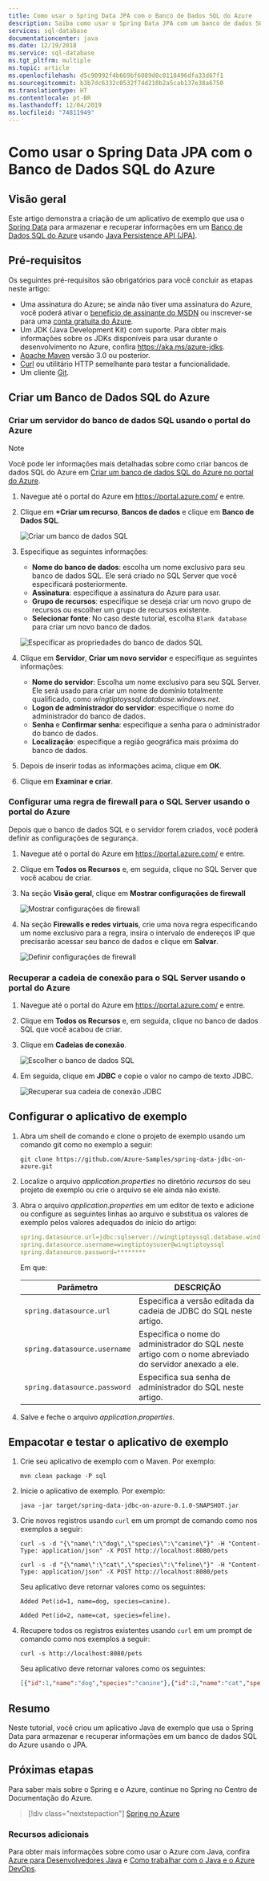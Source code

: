 ```yaml
---
title: Como usar o Spring Data JPA com o Banco de Dados SQL do Azure
description: Saiba como usar o Spring Data JPA com um banco de dados SQL do Azure.
services: sql-database
documentationcenter: java
ms.date: 12/19/2018
ms.service: sql-database
ms.tgt_pltfrm: multiple
ms.topic: article
ms.openlocfilehash: d5c90992f4b669bf6089d0c0118496dfa33d67f1
ms.sourcegitcommit: b3b7dc6332c0532f74d210b2a5cab137e38a6750
ms.translationtype: HT
ms.contentlocale: pt-BR
ms.lasthandoff: 12/04/2019
ms.locfileid: "74811949"
---
```

# <a name="how-to-use-spring-data-jpa-with-azure-sql-database"></a>Como usar o Spring Data JPA com o Banco de Dados SQL do Azure

## <a name="overview"></a>Visão geral

Este artigo demonstra a criação de um aplicativo de exemplo que usa o [Spring Data] para armazenar e recuperar informações em um [Banco de Dados SQL do Azure](https://azure.microsoft.com/services/sql-database/) usando [Java Persistence API (JPA)](https://docs.oracle.com/javaee/7/tutorial/persistence-intro.htm).

## <a name="prerequisites"></a>Pré-requisitos

Os seguintes pré-requisitos são obrigatórios para você concluir as etapas neste artigo:

* Uma assinatura do Azure; se ainda não tiver uma assinatura do Azure, você poderá ativar o [benefício de assinante do MSDN] ou inscrever-se para uma [conta gratuita do Azure].
* Um JDK (Java Development Kit) com suporte. Para obter mais informações sobre os JDKs disponíveis para usar durante o desenvolvimento no Azure, confira <https://aka.ms/azure-jdks>.
* [Apache Maven](http://maven.apache.org/) versão 3.0 ou posterior.
* [Curl](https://curl.haxx.se/) ou utilitário HTTP semelhante para testar a funcionalidade.
* Um cliente [Git](https://git-scm.com/downloads).

## <a name="create-an-azure-sql-database"></a>Criar um Banco de Dados SQL do Azure

### <a name="create-a-sql-database-server-using-the-azure-portal"></a>Criar um servidor do banco de dados SQL usando o portal do Azure

> [!NOTE]
> 
> Você pode ler informações mais detalhadas sobre como criar bancos de dados SQL do Azure em [Criar um banco de dados SQL do Azure no portal do Azure](/azure/sql-database/sql-database-get-started-portal).

1. Navegue até o portal do Azure em <https://portal.azure.com/> e entre.

1. Clique em **+Criar um recurso**, **Bancos de dados** e clique em **Banco de Dados SQL**.

   ![Criar um banco de dados SQL][SQL01]

1. Especifique as seguintes informações:

   - **Nome do banco de dados**: escolha um nome exclusivo para seu banco de dados SQL. Ele será criado no SQL Server que você especificará posteriormente.
   - **Assinatura**: especifique a assinatura do Azure para usar.
   - **Grupo de recursos**: especifique se deseja criar um novo grupo de recursos ou escolher um grupo de recursos existente.
   - **Selecionar fonte**: No caso deste tutorial, escolha `Blank database` para criar um novo banco de dados.

   ![Especificar as propriedades do banco de dados SQL][SQL02]
   
1. Clique em **Servidor**, **Criar um novo servidor** e especifique as seguintes informações:

   - **Nome do servidor**: Escolha um nome exclusivo para seu SQL Server. Ele será usado para criar um nome de domínio totalmente qualificado, como *wingtiptoyssql.database.windows.net*.
   - **Logon de administrador do servidor**: especifique o nome do administrador do banco de dados.
   - **Senha** e **Confirmar senha**: especifique a senha para o administrador do banco de dados.
   - **Localização**: especifique a região geográfica mais próxima do banco de dados.

1. Depois de inserir todas as informações acima, clique em **OK**.

1. Clique em **Examinar e criar**.

### <a name="configure-a-firewall-rule-for-your-sql-server-using-the-azure-portal"></a>Configurar uma regra de firewall para o SQL Server usando o portal do Azure

Depois que o banco de dados SQL e o servidor forem criados, você poderá definir as configurações de segurança.

1. Navegue até o portal do Azure em <https://portal.azure.com/> e entre.

1. Clique em **Todos os Recursos** e, em seguida, clique no SQL Server que você acabou de criar.

1. Na seção **Visão geral**, clique em **Mostrar configurações de firewall**

   ![Mostrar configurações de firewall][SQL06]

1. Na seção **Firewalls e redes virtuais**, crie uma nova regra especificando um nome exclusivo para a regra, insira o intervalo de endereços IP que precisarão acessar seu banco de dados e clique em **Salvar**.

   ![Definir configurações de firewall][SQL07]

### <a name="retrieve-the-connection-string-for-your-sql-server-using-the-azure-portal"></a>Recuperar a cadeia de conexão para o SQL Server usando o portal do Azure

1. Navegue até o portal do Azure em <https://portal.azure.com/> e entre.

1. Clique em **Todos os Recursos** e, em seguida, clique no banco de dados SQL que você acabou de criar.

1. Clique em **Cadeias de conexão**.


   ![Escolher o banco de dados SQL][SQL08]

1. Em seguida, clique em **JDBC** e copie o valor no campo de texto JDBC.

   ![Recuperar sua cadeia de conexão JDBC][SQL09]

## <a name="configure-the-sample-application"></a>Configurar o aplicativo de exemplo

1. Abra um shell de comando e clone o projeto de exemplo usando um comando git como no exemplo a seguir:

   ```shell
   git clone https://github.com/Azure-Samples/spring-data-jdbc-on-azure.git
   ```

1. Localize o arquivo *application.properties* no diretório *recursos* do seu projeto de exemplo ou crie o arquivo se ele ainda não existe.

1. Abra o arquivo *application.properties* em um editor de texto e adicione ou configure as seguintes linhas ao arquivo e substitua os valores de exemplo pelos valores adequados do início do artigo:

   ```yaml
   spring.datasource.url=jdbc:sqlserver://wingtiptoyssql.database.windows.net:1433;database=wingtiptoys;encrypt=true;trustServerCertificate=false;hostNameInCertificate=*.database.windows.net;loginTimeout=30;
   spring.datasource.username=wingtiptoysuser@wingtiptoyssql
   spring.datasource.password=********
    ```
   Em que:

   | Parâmetro | DESCRIÇÃO |
   |---|---|
   | `spring.datasource.url` | Especifica a versão editada da cadeia de JDBC do SQL neste artigo. |
   | `spring.datasource.username` | Especifica o nome do administrador do SQL neste artigo com o nome abreviado do servidor anexado a ele. |
   | `spring.datasource.password` | Especifica sua senha de administrador do SQL neste artigo. |

1. Salve e feche o arquivo *application.properties*.

## <a name="package-and-test-the-sample-application"></a>Empacotar e testar o aplicativo de exemplo 

1. Crie seu aplicativo de exemplo com o Maven. Por exemplo:

   ```shell
   mvn clean package -P sql
   ```

1. Inicie o aplicativo de exemplo. Por exemplo:

   ```shell
   java -jar target/spring-data-jdbc-on-azure-0.1.0-SNAPSHOT.jar
   ```

1. Crie novos registros usando `curl` em um prompt de comando como nos exemplos a seguir:

   ```shell
   curl -s -d "{\"name\":\"dog\",\"species\":\"canine\"}" -H "Content-Type: application/json" -X POST http://localhost:8080/pets

   curl -s -d "{\"name\":\"cat\",\"species\":\"feline\"}" -H "Content-Type: application/json" -X POST http://localhost:8080/pets
   ```

   Seu aplicativo deve retornar valores como os seguintes:

   ```shell
   Added Pet(id=1, name=dog, species=canine).

   Added Pet(id=2, name=cat, species=feline).
   ```

1. Recupere todos os registros existentes usando `curl` em um prompt de comando como nos exemplos a seguir:

   ```shell
   curl -s http://localhost:8080/pets
   ```
    
   Seu aplicativo deve retornar valores como os seguintes:

   ```json
   [{"id":1,"name":"dog","species":"canine"},{"id":2,"name":"cat","species":"feline"}]
   ```

## <a name="summary"></a>Resumo

Neste tutorial, você criou um aplicativo Java de exemplo que usa o Spring Data para armazenar e recuperar informações em um banco de dados SQL do Azure usando o JPA.

## <a name="next-steps"></a>Próximas etapas

Para saber mais sobre o Spring e o Azure, continue no Spring no Centro de Documentação do Azure.

> [!div class="nextstepaction"]
> [Spring no Azure](/azure/java/spring-framework)

### <a name="additional-resources"></a>Recursos adicionais

Para obter mais informações sobre como usar o Azure com Java, confira [Azure para Desenvolvedores Java] e [Como trabalhar com o Java e o Azure DevOps].

<!-- URL List -->

[Azure para desenvolvedores Java]: /azure/java/
[conta gratuita do Azure]: https://azure.microsoft.com/pricing/free-trial/
[Como trabalhar com o Java e o Azure DevOps]: /azure/devops/
[benefício de assinante do MSDN]: https://azure.microsoft.com/pricing/member-offers/msdn-benefits-details/
[Spring Boot]: http://projects.spring.io/spring-boot/
[Spring Data]: https://spring.io/projects/spring-data
[Spring Initializr]: https://start.spring.io/
[Spring Framework]: https://spring.io/

<!-- IMG List -->

[SQL01]: media/configure-spring-data-jpa-with-azure-sql-server/create-azure-sql-01.png
[SQL02]: media/configure-spring-data-jpa-with-azure-sql-server/create-azure-sql-02.png
[SQL03]: media/configure-spring-data-jpa-with-azure-sql-server/create-azure-sql-03.png
[SQL04]: media/configure-spring-data-jpa-with-azure-sql-server/create-azure-sql-04.png
[SQL05]: media/configure-spring-data-jpa-with-azure-sql-server/create-azure-sql-05.png
[SQL06]: media/configure-spring-data-jpa-with-azure-sql-server/create-azure-sql-06.png
[SQL07]: media/configure-spring-data-jpa-with-azure-sql-server/create-azure-sql-07.png
[SQL08]: media/configure-spring-data-jpa-with-azure-sql-server/create-azure-sql-08.png
[SQL09]: media/configure-spring-data-jpa-with-azure-sql-server/create-azure-sql-09.png
